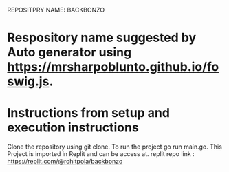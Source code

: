 REPOSITPRY NAME: BACKBONZO
# Respository name suggested by Auto generator using https://mrsharpoblunto.github.io/foswig.js.

# Instructions from setup and execution instructions
Clone the repository using git clone.
To run the project go run main.go.
This Project is imported in Replit and can be access at.
replit repo link : https://replit.com/@rohitpola/backbonzo